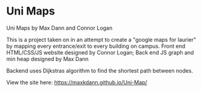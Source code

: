 # Uni Maps
Uni Maps by Max Dann and Connor Logan

This is a project taken on in an attempt to create a "google maps for laurier" by mapping every entrance/exit to every building on campus. Front end HTML/CSS/JS website designed by Connor Logan; Back end JS graph and min heap designed by Max Dann

Backend uses Dijkstras algorithm to find the shortest path between nodes.

View the site here:
https://maxkdann.github.io/Uni-Map/
